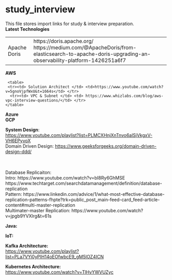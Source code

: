 # study_interview
This file stores import links for study & interview preparation.<br>
   <b>Latest Technologies</b>
   <table>
  <tr><td> Apache Doris</td><td>https://doris.apache.org/ <br>  https://medium.com/@ApacheDoris/from-elasticsearch-to-apache-doris-upgrading-an-observability-platform-1426251a6f7</td></tr>   
   </table>
   
   <b>AWS</b> <br>

     <table>
     <tr><td> Solution Architect </td> <td>https://www.youtube.com/watch?v=5gnoVjpfWxU&t=1664s</td> </tr>   
      <tr><td> VPC & Subnet </td> <td> https://www.whizlabs.com/blog/aws-vpc-interview-questions/</td> </tr>   
    </table>
 
   <b>Azure</b><br>
   <b>GCP</b><br>
       
  <b>System Design</b>: <br>
  https://www.youtube.com/playlist?list=PLMCXHnjXnTnvo6alSjVkgxV-VH6EPyvoX </br>
     Domain Driven Design: https://www.geeksforgeeks.org/domain-driven-design-ddd/

 <br>    
<br>Database Replicaiton:
<br> Intro: https://www.youtube.com/watch?v=bI8Ry6GhMSE
<br> https://www.techtarget.com/searchdatamanagement/definition/database-replication
<br> Pattern: https://www.linkedin.com/advice/1/what-most-effective-database-replication-patterns-fhpte?trk=public_post_main-feed-card_feed-article-content#multi-master-replication
<br> Multimater-master Replication: https://www.youtube.com/watch?v=jpgb9YVXlrg&t=61s
	 

<b>Java:</b>

<b>IoT:</b>

<b>Kafka Architecture: </b> <br>
https://www.youtube.com/playlist?list=PLa7VYi0yPIH14oEOfwbcE9_gM5lOZ4ICN

<b>Kubernetes Architecture: </b></br>
https://www.youtube.com/watch?v=TlHvYWVUZyc
